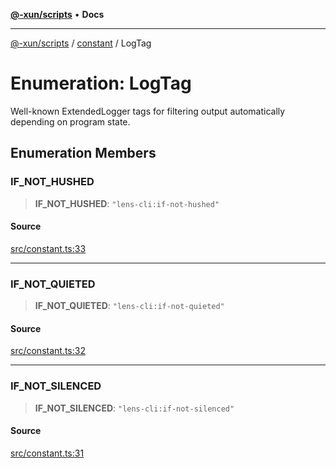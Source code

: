 [**@-xun/scripts**](../../README.md) • **Docs**

***

[@-xun/scripts](../../README.md) / [constant](../README.md) / LogTag

# Enumeration: LogTag

Well-known ExtendedLogger tags for filtering output automatically
depending on program state.

## Enumeration Members

### IF\_NOT\_HUSHED

> **IF\_NOT\_HUSHED**: `"lens-cli:if-not-hushed"`

#### Source

[src/constant.ts:33](https://github.com/Xunnamius/xscripts/blob/380c055b2920c8b96b65dc89b97b6497f996c452/src/constant.ts#L33)

***

### IF\_NOT\_QUIETED

> **IF\_NOT\_QUIETED**: `"lens-cli:if-not-quieted"`

#### Source

[src/constant.ts:32](https://github.com/Xunnamius/xscripts/blob/380c055b2920c8b96b65dc89b97b6497f996c452/src/constant.ts#L32)

***

### IF\_NOT\_SILENCED

> **IF\_NOT\_SILENCED**: `"lens-cli:if-not-silenced"`

#### Source

[src/constant.ts:31](https://github.com/Xunnamius/xscripts/blob/380c055b2920c8b96b65dc89b97b6497f996c452/src/constant.ts#L31)
